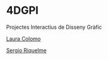 # 4DGPI
Projectes Interactius de Disseny Gràfic

[Laura Colomo](https://github.com/LauraColomoSantonja)

[Sergio Riquelme](https://github.com/Sergiori)
